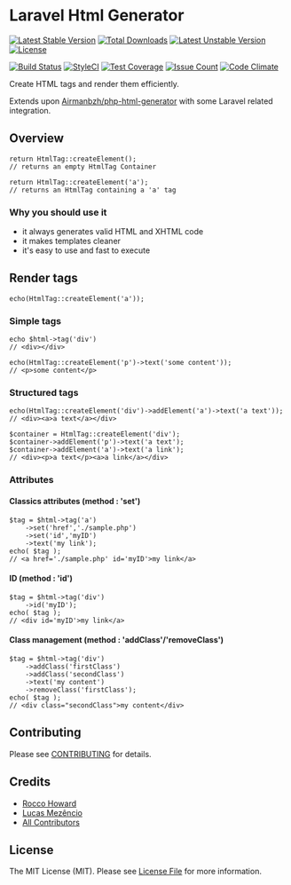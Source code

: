 # Laravel Html Generator

[![Latest Stable Version](https://poser.pugx.org/hnhdigital-os/laravel-html-generator/v/stable.svg)](https://packagist.org/packages/hnhdigital-os/laravel-html-generator) [![Total Downloads](https://poser.pugx.org/hnhdigital-os/laravel-html-generator/downloads.svg)](https://packagist.org/packages/hnhdigital-os/laravel-html-generator) [![Latest Unstable Version](https://poser.pugx.org/hnhdigital-os/laravel-html-generator/v/unstable.svg)](https://packagist.org/packages/hnhdigital-os/laravel-html-generator) [![License](https://poser.pugx.org/hnhdigital-os/laravel-html-generator/license.svg)](https://packagist.org/packages/hnhdigital-os/laravel-html-generator)

[![Build Status](https://travis-ci.org/hnhdigital-os/laravel-html-generator.svg?branch=master)](https://travis-ci.org/hnhdigital-os/laravel-html-generator) [![StyleCI](https://styleci.io/repos/71969622/shield?branch=master)](https://styleci.io/repos/71969622) [![Test Coverage](https://codeclimate.com/github/hnhdigital-os/laravel-html-generator/badges/coverage.svg)](https://codeclimate.com/github/hnhdigital-os/laravel-html-generator/coverage) [![Issue Count](https://codeclimate.com/github/hnhdigital-os/laravel-html-generator/badges/issue_count.svg)](https://codeclimate.com/github/hnhdigital-os/laravel-html-generator) [![Code Climate](https://codeclimate.com/github/hnhdigital-os/laravel-html-generator/badges/gpa.svg)](https://codeclimate.com/github/hnhdigital-os/laravel-html-generator) 

Create HTML tags and render them efficiently.

Extends upon [Airmanbzh/php-html-generator](https://github.com/Airmanbzh/php-html-generator) with some Laravel related integration.

## Overview

    return HtmlTag::createElement();
    // returns an empty HtmlTag Container

    return HtmlTag::createElement('a');
    // returns an HtmlTag containing a 'a' tag

### Why you should use it

 - it always generates valid HTML and XHTML code
 - it makes templates cleaner
 - it's easy to use and fast to execute

## Render tags

    echo(HtmlTag::createElement('a'));

### Simple tags

    echo $html->tag('div')
    // <div></div>

    echo(HtmlTag::createElement('p')->text('some content'));
    // <p>some content</p>

### Structured tags

    echo(HtmlTag::createElement('div')->addElement('a')->text('a text'));
    // <div><a>a text</a></div>

    $container = HtmlTag::createElement('div');
    $container->addElement('p')->text('a text');
    $container->addElement('a')->text('a link');
    // <div><p>a text</p><a>a link</a></div>
    
### Attributes

#### Classics attributes (method : 'set')

    $tag = $html->tag('a')
        ->set('href','./sample.php')
        ->set('id','myID')
        ->text('my link');
    echo( $tag );
    // <a href='./sample.php' id='myID'>my link</a>
    
#### ID (method : 'id')

    $tag = $html->tag('div')
        ->id('myID');
    echo( $tag );
    // <div id='myID'>my link</a>

#### Class management (method : 'addClass'/'removeClass')

    $tag = $html->tag('div')
        ->addClass('firstClass')
        ->addClass('secondClass')
        ->text('my content')
        ->removeClass('firstClass');
    echo( $tag );
    // <div class="secondClass">my content</div>

    
## Contributing

Please see [CONTRIBUTING](https://github.com/hnhdigital-os/laravel-html-generator/blob/master/CONTRIBUTING.md) for details.

## Credits

* [Rocco Howard](https://github.com/therocis)
* [Lucas Mezêncio](https://github.com/lucasmezencio)
* [All Contributors](https://github.com/hnhdigital-os/laravel-html-generator/contributors)

## License

The MIT License (MIT). Please see [License File](https://github.com/hnhdigital-os/laravel-html-generator/blob/master/LICENSE) for more information.
